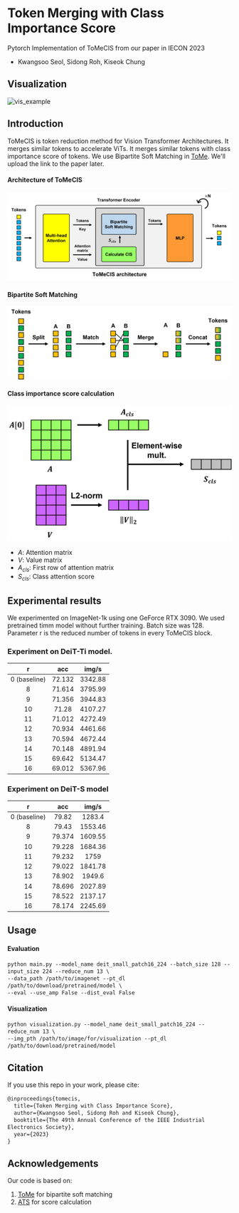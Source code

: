 #  Token Merging with Class Importance Score

Pytorch Implementation of ToMeCIS from our paper in IECON 2023
*   Kwangsoo Seol, Sidong Roh, Kiseok Chung

## Visualization

![vis_example](img/visualization_example.png)

## Introduction
ToMeCIS is token reduction method for Vision Transformer Architectures. It merges similar tokens to accelerate ViTs. It merges similar tokens with class importance score of tokens. We use Bipartite Soft Matching in [ToMe](https://github.com/facebookresearch/ToMe). We'll upload the link to the paper later.

#### Architecture of ToMeCIS
![ToMeCIS arch](img/ToMeCIS_arch.png)

#### Bipartite Soft Matching
![Bipartite Soft Matching](img/BSM.png)

#### Class importance score calculation
![Class Importance Score Calculation](img/CIS_calc.png)

* _A_: Attention matrix
* _V_: Value matrix
* _A<sub>cls_: First row of attention matrix
* _S<sub>cls_: Class attention score 


## Experimental results
We experimented on ImageNet-1k using one GeForce RTX 3090. We used pretrained timm model without further training.  Batch size was 128. Parameter r is the reduced number of tokens in every ToMeCIS block.

### Experiment on DeiT-Ti model.
| r  | acc  | img/s |
|:--:|:-------:|:----------:|
| 0 (baseline)  | 72.132 | 3342.88 |
| 8  | 71.614 | 3795.99 |
| 9  | 71.356 | 3944.83 |
| 10 | 71.28 | 4107.27 |
| 11 | 71.012 | 4272.49 |
| 12 | 70.934 | 4461.66 |
| 13 | 70.594 | 4672.44 |
| 14 | 70.148 | 4891.94 |
| 15 | 69.642 | 5134.47 |
| 16 | 69.012 | 5367.96 |

### Experiment on DeiT-S model
| r  | acc  | img/s |
|:--:|:-------:|:----------:|
| 0 (baseline)  | 79.82 | 1283.4 |
| 8  |  79.43 | 1553.46 |
| 9  | 79.374 | 1609.55 |
| 10 | 79.228 | 1684.36 |
| 11 | 79.232 | 1759 |
| 12 | 79.022 | 1841.78 |
| 13 | 78.902 | 1949.6 |
| 14 | 78.696 | 2027.89 |
| 15 | 78.522 | 2137.17 |
| 16 | 78.174 | 2245.69 |

## Usage

#### Evaluation
```
python main.py --model_name deit_small_patch16_224 --batch_size 128 --input_size 224 --reduce_num 13 \
--data_path /path/to/imagenet --pt_dl /path/to/download/pretrained/model \
--eval --use_amp False --dist_eval False
```

#### Visualization
```
python visualization.py --model_name deit_small_patch16_224 --reduce_num 13 \
--img_pth /path/to/image/for/visualization --pt_dl /path/to/download/pretrained/model
```

## Citation
If you use this repo in your work, please cite:
```
@inproceedings{tomecis,
  title={Token Merging with Class Importance Score},
  author={Kwangsoo Seol, Sidong Roh and Kiseok Chung},
  booktitle={The 49th Annual Conference of the IEEE Industrial Electronics Society},
  year={2023}
}
```

## Acknowledgements
Our code is based on:
1. [ToMe](https://github.com/facebookresearch/ToMe) for bipartite soft matching
2. [ATS](https://github.com/adaptivetokensampling/ATS) for score calculation
